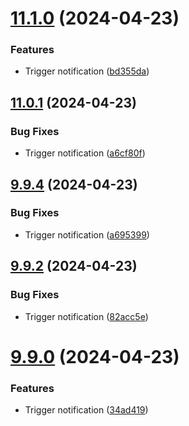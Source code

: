 # [11.1.0](https://github.com/leandromoreirati/pipeline-test/compare/v11.0.1...v11.1.0) (2024-04-23)


### Features

* Trigger notification ([bd355da](https://github.com/leandromoreirati/pipeline-test/commit/bd355da7d4f44af3e1a00e727a805767207cf976))



## [11.0.1](https://github.com/leandromoreirati/pipeline-test/compare/v9.9.4...v11.0.1) (2024-04-23)


### Bug Fixes

* Trigger notification ([a6cf80f](https://github.com/leandromoreirati/pipeline-test/commit/a6cf80f54821108cc76311742f6e1f6d472377eb))



## [9.9.4](https://github.com/leandromoreirati/pipeline-test/compare/v9.9.2...v9.9.4) (2024-04-23)


### Bug Fixes

* Trigger notification ([a695399](https://github.com/leandromoreirati/pipeline-test/commit/a69539914a5ce0fbe20ef51cbe0c0df541f0c188))



## [9.9.2](https://github.com/leandromoreirati/pipeline-test/compare/v9.9.0...v9.9.2) (2024-04-23)


### Bug Fixes

* Trigger notification ([82acc5e](https://github.com/leandromoreirati/pipeline-test/commit/82acc5e2398a3105d54c01215fdc7e92d00b131e))



# [9.9.0](https://github.com/leandromoreirati/pipeline-test/compare/v9.8.0...v9.9.0) (2024-04-23)


### Features

* Trigger notification ([34ad419](https://github.com/leandromoreirati/pipeline-test/commit/34ad419e4ab95bb378b1d79c0f8f424570a1517d))



